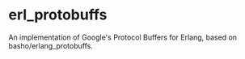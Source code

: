 # erl_protobuffs
An implementation of Google's Protocol Buffers for Erlang, based on basho/erlang_protobuffs.
